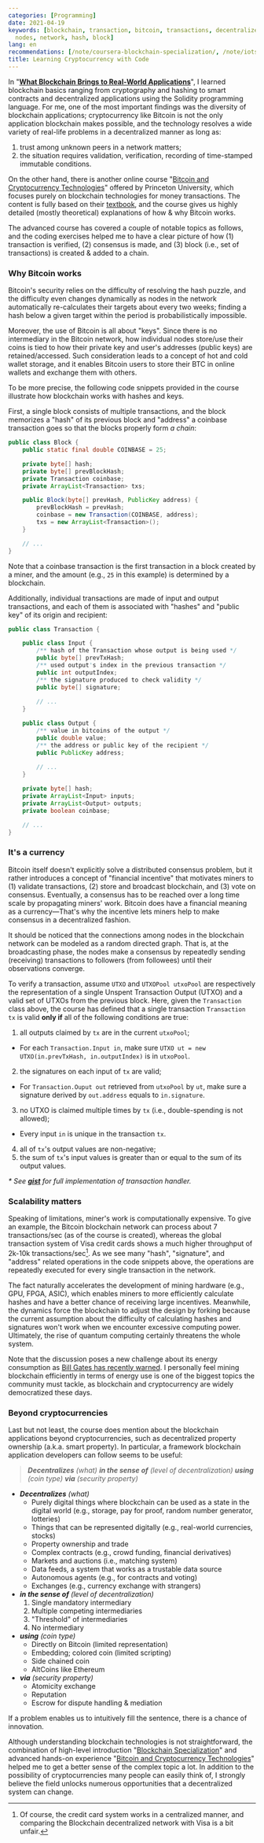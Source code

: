 ```yaml
---
categories: [Programming]
date: 2021-04-19
keywords: [blockchain, transaction, bitcoin, transactions, decentralized, consensus,
  nodes, network, hash, block]
lang: en
recommendations: [/note/coursera-blockchain-specialization/, /note/iotswc-2019/, /note/becoming-a-product-manager/]
title: Learning Cryptocurrency with Code
---
```


In "**[What Blockchain Brings to Real-World Applications](/note/coursera-blockchain-specialization/)**", I learned blockchain basics ranging from cryptography and hashing to smart contracts and decentralized applications using the Solidity programming language. For me, one of the most important findings was the diversity of blockchain applications; cryptocurrency like Bitcoin is not the only application blockchain makes possible, and the technology resolves a wide variety of real-life problems in a decentralized manner as long as:

1. trust among unknown peers in a network matters;
2. the situation requires validation, verification, recording of time-stamped immutable conditions.

On the other hand, there is another online course "[Bitcoin and Cryptocurrency Technologies](https://www.coursera.org/learn/cryptocurrency)" offered by Princeton University, which focuses purely on blockchain technologies for money transactions. The content is fully based on their [textbook](https://bitcoinbook.cs.princeton.edu/), and the course gives us highly detailed (mostly theoretical) explanations of how & why Bitcoin works.

The advanced course has covered a couple of notable topics as follows, and the coding exercises helped me to have a clear picture of how (1) transaction is verified, (2) consensus is made, and (3) block (i.e., set of transactions) is created & added to a chain.

### Why Bitcoin works

Bitcoin's security relies on the difficulty of resolving the hash puzzle, and the difficulty even changes dynamically as nodes in the network automatically re-calculates their targets about every two weeks; finding a hash below a given target within the period is probabilistically impossible. 

Moreover, the use of Bitcoin is all about "keys". Since there is no intermediary in the Bitcoin network, how individual nodes store/use their coins is tied to how their private key and user's addresses (public keys) are retained/accessed. Such consideration leads to a concept of hot and cold wallet storage, and it enables Bitcoin users to store their BTC in online wallets and exchange them with others.

To be more precise, the following code snippets provided in the course illustrate how blockchain works with hashes and keys. 

First, a single block consists of multiple transactions, and the block memorizes a "hash" of its previous block and "address" a coinbase transaction goes so that the blocks properly form *a chain*:

```java
public class Block {
    public static final double COINBASE = 25;

    private byte[] hash;
    private byte[] prevBlockHash;
    private Transaction coinbase;
    private ArrayList<Transaction> txs;

    public Block(byte[] prevHash, PublicKey address) {
        prevBlockHash = prevHash;
        coinbase = new Transaction(COINBASE, address);
        txs = new ArrayList<Transaction>();
    }

    // ...
}
```

Note that a coinbase transaction is the first transaction in a block created by a miner, and the amount (e.g., `25` in this example) is determined by a blockchain. 

Additionally, individual transactions are made of input and output transactions, and each of them is associated with "hashes" and "public key" of its origin and recipient:


```java
public class Transaction {

    public class Input {
        /** hash of the Transaction whose output is being used */
        public byte[] prevTxHash;
        /** used output's index in the previous transaction */
        public int outputIndex;
        /** the signature produced to check validity */
        public byte[] signature;
    
        // ...
    }

    public class Output {
        /** value in bitcoins of the output */
        public double value;
        /** the address or public key of the recipient */
        public PublicKey address;
    
        // ...
    }

    private byte[] hash;
    private ArrayList<Input> inputs;
    private ArrayList<Output> outputs;
    private boolean coinbase;

    // ...
}
```

### It's a currency

Bitcoin itself doesn't explicitly solve a distributed consensus problem, but it rather introduces a concept of "financial incentive" that motivates miners to (1) validate transactions, (2) store and broadcast blockchain, and (3) vote on consensus. Eventually, a consensus has to be reached over a long time scale by propagating miners' work. Bitcoin does have a financial meaning as a currency&mdash;That's why the incentive lets miners help to make consensus in a decentralized fashion.

It should be noticed that the connections among nodes in the blockchain network can be modeled as a random directed graph. That is, at the broadcasting phase, the nodes make a consensus by repeatedly sending (receiving) transactions to followers (from followees) until their observations converge. 

To verify a transaction, assume `UTXO` and `UTXOPool utxoPool` are respectively the representation of a single Unspent Transaction Output (UTXO) and a valid set of UTXOs from the previous block. Here, given the `Transaction` class above, the course has defined that a single transaction `Transaction tx` is valid **only if** all of the following conditions are true:

1. all outputs claimed by `tx` are in the current `utxoPool`;
  - For each `Transaction.Input in`, make sure `UTXO ut = new UTXO(in.prevTxHash, in.outputIndex)` is in `utxoPool`.
2. the signatures on each input of `tx` are valid;
  - For `Transaction.Ouput out` retrieved from `utxoPool` by `ut`, make sure a signature derived by `out.address` equals to `in.signature`.
3. no UTXO is claimed multiple times by `tx` (i.e., double-spending is not allowed);
  - Every input `in` is unique in the transaction `tx`.
4. all of `tx`'s output values are non-negative;
5. the sum of `tx`'s input values is greater than or equal to the sum of its output values.

_\* See **[gist](https://gist.github.com/takuti/50ef664cf49fc0a0c32bcca095b15062)** for full implementation of transaction handler._

### Scalability matters

Speaking of limitations, miner's work is computationally expensive. To give an example, the Bitcoin blockchain network can process about 7 transactions/sec (as of the course is created), whereas the global transaction system of Visa credit cards shows a much higher throughput of 2k-10k transactions/sec[^1]. As we see many "hash", "signature", and "address" related operations in the code snippets above, the operations are repeatedly executed for every single transaction in the network.

The fact naturally accelerates the development of mining hardware (e.g., GPU, FPGA, ASIC), which enables miners to more efficiently calculate hashes and have a better chance of receiving large incentives. Meanwhile, the dynamics force the blockchain to adjust the design by forking because the current assumption about the difficulty of calculating hashes and signatures won't work when we encounter excessive computing power. Ultimately, the rise of quantum computing certainly threatens the whole system.

Note that the discussion poses a new challenge about its energy consumption as [Bill Gates has recently warned](https://www.technologyelevation.com/2021/03/bill-gates-says-that-bitcoin-is-bad-for.html). I personally feel mining blockchain efficiently in terms of energy use is one of the biggest topics the community must tackle, as blockchain and cryptocurrency are widely democratized these days.

### Beyond cryptocurrencies

Last but not least, the course does mention about the blockchain applications beyond cryptocurrencies, such as decentralized property ownership (a.k.a. smart property). In particular, a framework blockchain application developers can follow seems to be useful:

> ***Decentralizes*** *(what)* ***in the sense of*** *(level of decentralization)* ***using*** *(coin type)* ***via*** *(security property)*

- ***Decentralizes*** *(what)*
  - Purely digital things where blockchain can be used as a state in the digital world (e.g., storage, pay for proof, random number generator, lotteries)
  - Things that can be represented digitally (e.g., real-world currencies, stocks)
  - Property ownership and trade
  - Complex contracts (e.g., crowd funding, financial derivatives)
  - Markets and auctions (i.e., matching system)
  - Data feeds, a system that works as a trustable data source
  - Autonomous agents (e.g., for contracts and voting)
  - Exchanges (e.g., currency exchange with strangers)
- ***in the sense of*** *(level of decentralization)*
  1. Single mandatory intermediary
  2. Multiple competing intermediaries
  3. "Threshold" of intermediaries
  4. No intermediary 
- ***using*** *(coin type)*
  - Directly on Bitcoin (limited representation)
  - Embedding; colored coin (limited scripting)
  - Side chained coin
  - AltCoins like Ethereum
- ***via*** *(security property)*
  - Atomicity exchange
  - Reputation
  - Escrow for dispute handling & mediation

If a problem enables us to intuitively fill the sentence, there is a chance of innovation.

Although understanding blockchain technologies is not straightforward, the combination of high-level introduction "[Blockchain Specialization](https://www.coursera.org/specializations/blockchain)" and advanced hands-on experience "[Bitcoin and Cryptocurrency Technologies](https://www.coursera.org/learn/cryptocurrency)" helped me to get a better sense of the complex topic a lot. In addition to the possibility of cryptocurrencies many people can easily think of, I strongly believe the field unlocks numerous opportunities that a decentralized system can change.

[^1]: Of course, the credit card system works in a centralized manner, and comparing the Blockchain decentralized network with Visa is a bit unfair.